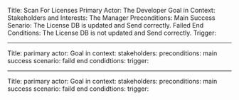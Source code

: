 
Title: Scan For Licenses
Primary Actor: The Developer
Goal in Context:
Stakeholders and Interests: The Manager
Preconditions: 
Main Success Senario: The License DB is updated and Send correctly.
Failed End Conditions: The License DB is not updated and Send correctly.
Trigger: 

______________________

Title:
parimary actor:
Goal in context:
stakeholders:
preconditions:
main success scenario:
faild end condidtions:
trigger:

______________________

Title:
parimary actor:
Goal in context:
stakeholders:
preconditions:
main success scenario:
faild end condidtions:
trigger:

